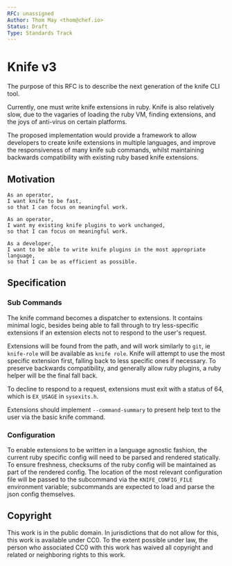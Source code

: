 ```yaml
---
RFC: unassigned
Author: Thom May <thom@chef.io>
Status: Draft
Type: Standards Track
---
```


# Knife v3

The purpose of this RFC is to describe the next generation of the knife
CLI tool.

Currently, one must write knife extensions in ruby. Knife is also
relatively slow, due to the vagaries of loading the ruby VM, finding
extensions, and the joys of anti-virus on certain platforms.

The proposed implementation would provide a framework to allow
developers to create knife extensions in multiple languages, and
improve the responsiveness of many knife sub commands, whilst
maintaining backwards compatibility with existing ruby based knife
extensions.

## Motivation

    As an operator,
    I want knife to be fast,
    so that I can focus on meaningful work.

    As an operator,
    I want my existing knife plugins to work unchanged,
    so that I can focus on meaningful work.

    As a developer,
    I want to be able to write knife plugins in the most appropriate
    language,
    so that I can be as efficient as possible.

## Specification

### Sub Commands

The knife command becomes a dispatcher to extensions. It
contains minimal logic, besides being able to fall through to try
less-specific extensions if an extension elects not to respond to the
user's request.

Extensions will be found from the path, and will work similarly to
`git`, ie `knife-role` will be available as `knife role`. Knife will
attempt to use the most specific extension first, falling back to less
specific ones if necessary. To preserve backwards compatibility, and
generally allow ruby plugins, a ruby helper will be the final fall back.

To decline to respond to a request, extensions must exit with a status
of 64, which is `EX_USAGE` in `sysexits.h`.

Extensions should implement `--command-summary` to present help text to
the user via the basic knife command.

### Configuration

To enable extensions to be written in a language agnostic fashion, the
current ruby specific config will need to be parsed and rendered
statically. To ensure freshness, checksums of the ruby config will be
maintained as part of the rendered config. The location of the most
relevant configuration file will be passed to the subcommand via the
`KNIFE_CONFIG_FILE` environment variable; subcommands are expected to
load and parse the json config themselves.

## Copyright

This work is in the public domain. In jurisdictions that do not allow for this,
this work is available under CC0. To the extent possible under law, the person
who associated CC0 with this work has waived all copyright and related or
neighboring rights to this work.
